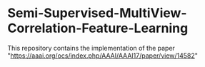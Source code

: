 # Semi-Supervised-MultiView-Correlation-Feature-Learning
This repository contains the implementation of the paper "https://aaai.org/ocs/index.php/AAAI/AAAI17/paper/view/14582"

